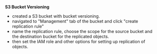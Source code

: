 **S3 Bucket Versioning**
- created a S3 bucket with bucket versioning.
- navigated to "Management" tab of the bucket and click "create replication rule"
- name the replication rule, choose the scope for the source bucket and the destination bucket for the replicated objects.
- then set the IAM role and other options for setting up replication of objects.
